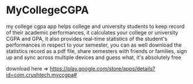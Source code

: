 # MyCollegeCGPA
my college cgpa app helps college and university students to keep record of their academic performances, it calculates your college or university CGPA and GPA, it also provides real-time statistics of the student's performances in respect to your semester, you can as well download the statistics record as a pdf file, share semesters with friends or families, sign up and sync across multiple devices and guess what, it's absolutely free

download here => https://play.google.com/store/apps/details?id=com.crushtech.myccgpa#
